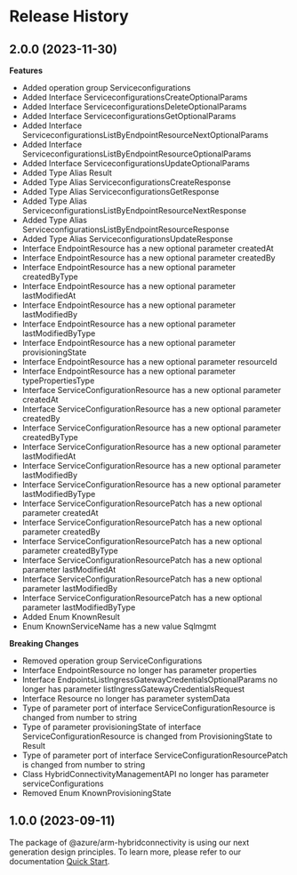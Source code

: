 # Release History
    
## 2.0.0 (2023-11-30)
    
**Features**

  - Added operation group Serviceconfigurations
  - Added Interface ServiceconfigurationsCreateOptionalParams
  - Added Interface ServiceconfigurationsDeleteOptionalParams
  - Added Interface ServiceconfigurationsGetOptionalParams
  - Added Interface ServiceconfigurationsListByEndpointResourceNextOptionalParams
  - Added Interface ServiceconfigurationsListByEndpointResourceOptionalParams
  - Added Interface ServiceconfigurationsUpdateOptionalParams
  - Added Type Alias Result
  - Added Type Alias ServiceconfigurationsCreateResponse
  - Added Type Alias ServiceconfigurationsGetResponse
  - Added Type Alias ServiceconfigurationsListByEndpointResourceNextResponse
  - Added Type Alias ServiceconfigurationsListByEndpointResourceResponse
  - Added Type Alias ServiceconfigurationsUpdateResponse
  - Interface EndpointResource has a new optional parameter createdAt
  - Interface EndpointResource has a new optional parameter createdBy
  - Interface EndpointResource has a new optional parameter createdByType
  - Interface EndpointResource has a new optional parameter lastModifiedAt
  - Interface EndpointResource has a new optional parameter lastModifiedBy
  - Interface EndpointResource has a new optional parameter lastModifiedByType
  - Interface EndpointResource has a new optional parameter provisioningState
  - Interface EndpointResource has a new optional parameter resourceId
  - Interface EndpointResource has a new optional parameter typePropertiesType
  - Interface ServiceConfigurationResource has a new optional parameter createdAt
  - Interface ServiceConfigurationResource has a new optional parameter createdBy
  - Interface ServiceConfigurationResource has a new optional parameter createdByType
  - Interface ServiceConfigurationResource has a new optional parameter lastModifiedAt
  - Interface ServiceConfigurationResource has a new optional parameter lastModifiedBy
  - Interface ServiceConfigurationResource has a new optional parameter lastModifiedByType
  - Interface ServiceConfigurationResourcePatch has a new optional parameter createdAt
  - Interface ServiceConfigurationResourcePatch has a new optional parameter createdBy
  - Interface ServiceConfigurationResourcePatch has a new optional parameter createdByType
  - Interface ServiceConfigurationResourcePatch has a new optional parameter lastModifiedAt
  - Interface ServiceConfigurationResourcePatch has a new optional parameter lastModifiedBy
  - Interface ServiceConfigurationResourcePatch has a new optional parameter lastModifiedByType
  - Added Enum KnownResult
  - Enum KnownServiceName has a new value Sqlmgmt

**Breaking Changes**

  - Removed operation group ServiceConfigurations
  - Interface EndpointResource no longer has parameter properties
  - Interface EndpointsListIngressGatewayCredentialsOptionalParams no longer has parameter listIngressGatewayCredentialsRequest
  - Interface Resource no longer has parameter systemData
  - Type of parameter port of interface ServiceConfigurationResource is changed from number to string
  - Type of parameter provisioningState of interface ServiceConfigurationResource is changed from ProvisioningState to Result
  - Type of parameter port of interface ServiceConfigurationResourcePatch is changed from number to string
  - Class HybridConnectivityManagementAPI no longer has parameter serviceConfigurations
  - Removed Enum KnownProvisioningState
    
    
## 1.0.0 (2023-09-11)

The package of @azure/arm-hybridconnectivity is using our next generation design principles. To learn more, please refer to our documentation [Quick Start](https://aka.ms/js-track2-quickstart).
